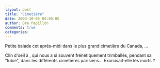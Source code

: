 ```yaml
---
layout: post
title: "Cimetière"
date: 2003-10-05 00:00:00
author: Dre Papillon
comments: true
categories: 
---
```



Petite balade cet après-midi dans le plus grand cimetière du Canada, ...

Clin d'oeil à , qui nous a si souvent frénétiquement trimballés, pendant sa "lubie", dans les différents cimetières parisiens...  Exorcisait-elle les morts ?

